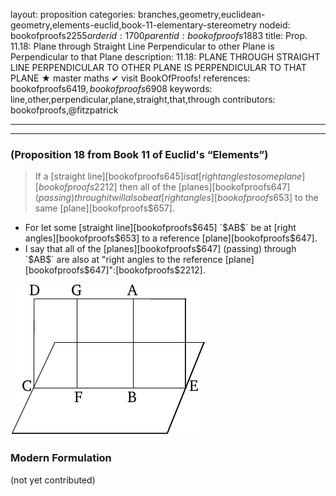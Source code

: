 layout: proposition
categories: branches,geometry,euclidean-geometry,elements-euclid,book-11-elementary-stereometry
nodeid: bookofproofs$2255
orderid: 1700
parentid: bookofproofs$1883
title: Prop. 11.18: Plane through Straight Line Perpendicular to other Plane is Perpendicular to that Plane
description: 11.18: PLANE THROUGH STRAIGHT LINE PERPENDICULAR TO OTHER PLANE IS PERPENDICULAR TO THAT PLANE &#9733; master maths &#10004; visit BookOfProofs!
references: bookofproofs$6419,bookofproofs$6908
keywords: line,other,perpendicular,plane,straight,that,through
contributors: bookofproofs,@fitzpatrick

---


---

### (Proposition 18 from Book 11 of Euclid's “Elements”)

> If a [straight line][bookofproofs$645] is at [right angles to some plane][bookofproofs$2212] then all of the [planes][bookofproofs$647] (passing) through it will also be at [right angles][bookofproofs$653] to the same [plane][bookofproofs$657].
* For let some [straight line][bookofproofs$645] `$AB$` be at [right angles][bookofproofs$653] to a reference [plane][bookofproofs$647].
* I say that all of the [planes][bookofproofs$647] (passing) through `$AB$` are also at "right angles to the reference [plane][bookofproofs$647]":[bookofproofs$2212].

![fig18e](https://github.com/bookofproofs/bookofproofs.github.io/blob/main/_sources/_assets/images/euclid/Book11/fig18e.png?raw=true)



### Modern Formulation

(not yet contributed)
